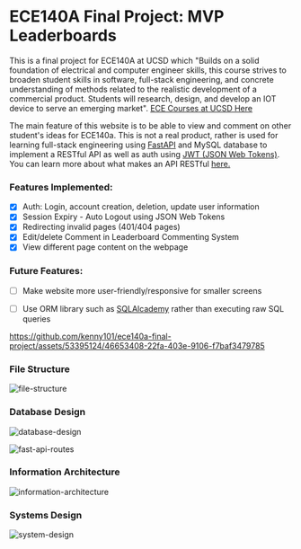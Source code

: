 # ECE140A Final Project: MVP Leaderboards
This is a final project for ECE140A at UCSD which "Builds on a solid foundation of electrical and computer engineer skills, this course strives to broaden student skills in software, full-stack engineering, and concrete understanding of methods related to the realistic development of a commercial product. Students will research, design, and develop an IOT device to serve an emerging market". [ECE Courses at UCSD Here](https://catalog.ucsd.edu/courses/ECE.html) 

The main feature of this website is to be able to view and comment on other student's ideas for ECE140a. This is not a real product, rather is used for learning full-stack engineering using [FastAPI](https://fastapi.tiangolo.com/) and MySQL database to implement a RESTful API as well as auth using [JWT (JSON Web Tokens)](https://jwt.io/). You can learn more about what makes an API RESTful [here.](https://www.youtube.com/watch?v=lsMQRaeKNDk)

### Features Implemented:
- [x] Auth: Login, account creation, deletion, update user information
- [x] Session Expiry - Auto Logout using JSON Web Tokens
- [x] Redirecting invalid pages (401/404 pages)
- [x] Edit/delete Comment in Leaderboard Commenting System
- [x] View different page content on the webpage

### Future Features:
- [ ] Make website more user-friendly/responsive for smaller screens
- [ ] Use ORM library such as [SQLAlcademy](https://www.sqlalchemy.org/) rather than executing raw SQL queries


https://github.com/kenny101/ece140a-final-project/assets/53395124/46653408-22fa-403e-9106-f7baf3479785


### File Structure
![file-structure](https://user-images.githubusercontent.com/53395124/227109115-d70cd3fd-19b2-43c6-a0b4-044b6c4ef1f1.png)

### Database Design
![database-design](https://user-images.githubusercontent.com/53395124/227106301-b4525c03-107f-4a94-a1a4-c7fec3e3ef2b.png)

![fast-api-routes](https://user-images.githubusercontent.com/53395124/227103902-23364591-fc28-4019-98d3-b553a3e036da.png)

### Information Architecture
![information-architecture](https://user-images.githubusercontent.com/53395124/227107375-ab6d17db-796e-4b16-adb4-8f8c5bed8947.png)

### Systems Design
![system-design](https://user-images.githubusercontent.com/53395124/227106332-e3fb694d-8f0f-4788-96ba-9c856e904483.png)

